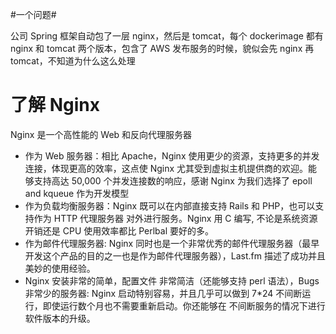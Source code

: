 #一个问题#

公司 Spring 框架自动包了一层 nginx，然后是 tomcat，每个 dockerimage 都有 nginx 和 tomcat 两个版本，包含了 AWS 发布服务的时候，貌似会先 nginx 再 tomcat，不知道为什么这么处理

# 了解 Nginx

Nginx 是一个高性能的 Web 和反向代理服务器

- 作为 Web 服务器：相比 Apache，Nginx 使用更少的资源，支持更多的并发连接，体现更高的效率，这点使 Nginx 尤其受到虚拟主机提供商的欢迎。能够支持高达 50,000 个并发连接数的响应，感谢 Nginx 为我们选择了 epoll and kqueue 作为开发模型
- 作为负载均衡服务器：Nginx 既可以在内部直接支持 Rails 和 PHP，也可以支持作为 HTTP 代理服务器 对外进行服务。Nginx 用 C 编写, 不论是系统资源开销还是 CPU 使用效率都比 Perlbal 要好的多。
- 作为邮件代理服务器: Nginx 同时也是一个非常优秀的邮件代理服务器（最早开发这个产品的目的之一也是作为邮件代理服务器），Last.fm 描述了成功并且美妙的使用经验。
- Nginx 安装非常的简单，配置文件 非常简洁（还能够支持 perl 语法），Bugs 非常少的服务器: Nginx 启动特别容易，并且几乎可以做到 7\*24 不间断运行，即使运行数个月也不需要重新启动。你还能够在 不间断服务的情况下进行软件版本的升级。
